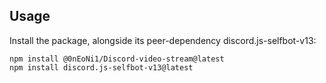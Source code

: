 ## Usage
Install the package, alongside its peer-dependency discord.js-selfbot-v13:
```
npm install @0nEoNi1/Discord-video-stream@latest
npm install discord.js-selfbot-v13@latest
```
